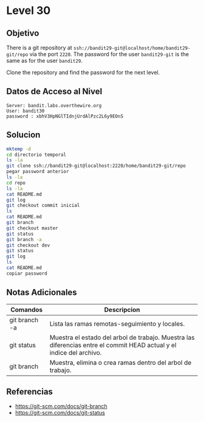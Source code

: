 # Level 30
## Objetivo
There is a git repository at `ssh://bandit29-git@localhost/home/bandit29-git/repo` via the port `2220`. The password for the user `bandit29-git` is the same as for the user `bandit29`.

Clone the repository and find the password for the next level.
## Datos de Acceso al Nivel
```
Server: bandit.labs.overthewire.org
User: bandit30
password : xbhV3HpNGlTIdnjUrdAlPzc2L6y9EOnS

```
## Solucion
```Bash
mktemp -d
cd directorio temporal
ls -la
git clone ssh://bandit29-git@localhost:2220/home/bandit29-git/repo
pegar password anterior
ls -la
cd repo
ls -la
cat README.md
git log
git checkout commit inicial
ls
cat README.md
git branch
git checkout master
git status
git branch -a
git checkout dev
git status
git log
ls
cat README.md
copiar password
```
## Notas Adicionales
|**Comandos**|**Descripcion**|
|--------|-------------|
|git branch -a|Lista las ramas remotas-seguimiento y locales.|
|git status|Muestra el estado del arbol de trabajo. Muestra las diferencias entre el commit HEAD actual y el indice del archivo.|
|git branch|Muestra, elimina o crea ramas dentro del arbol de trabajo.|
## Referencias
* https://git-scm.com/docs/git-branch
* https://git-scm.com/docs/git-status
